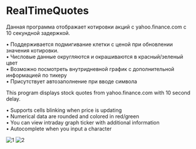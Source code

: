 # RealTimeQuotes
Данная программа отображает котировки акций c yahoo.finance.com c 10 секундной задержкой.

• Поддерживается подмигивание клетки с ценой при обновлении значения котировки.  
• Числовые данные округляются и окрашиваются в красный/зеленый цвет  
• Возможно посмотреть внутридневной график с дополнительной информацией по тикеру  
• Присутствует автозаполнение при вводе символа  

This program displays stock quotes from yahoo.finance.com with 10 second delay.

• Supports cells blinking when price is updating   
• Numerical data are rounded and colored in red/green  
• You can view intraday graph ticker with additional information  
• Autocomplete when you input a character  


![1](https://cloud.githubusercontent.com/assets/13558216/11502403/128d7986-9854-11e5-99df-0694a45939bd.PNG)
![2](https://cloud.githubusercontent.com/assets/13558216/11502406/1526ecae-9854-11e5-94ab-9b8678cc71bb.PNG)
